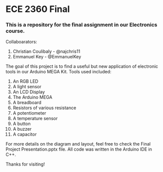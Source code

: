 
# ECE 2360 Final

### This is a repository for the final assignment in our Electronics course.

Collaboarators:
1. Christian Coulibaly - @najchris11
1. Emmanuel Key - @EmmanuelKey

The goal of this project is to find a useful but new application of electronic tools in our Arduino MEGA Kit.
Tools used included:
1. An RGB LED
1. A light sensor
1. An LCD Display
1. The Arduino MEGA
1. A breadboard
1. Resistors of various resistance
1. A potentiometer
1. A temperature sensor
1. A button
1. A buzzer
1. A capacitor

For more details on the diagram and layout, feel free to check the Final Project Presentation.pptx file.
All code was written in the Arduino IDE in C++.

Thanks for visiting!
